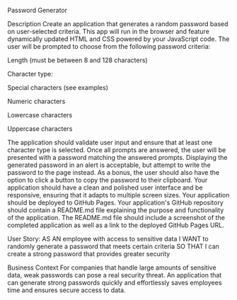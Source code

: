 Password Generator

Description
Create an application that generates a random password based on user-selected criteria. This app will run in the browser and feature dynamically updated HTML and CSS powered by your JavaScript code.
The user will be prompted to choose from the following password criteria:


Length (must be between 8 and 128 characters)


Character type:


Special characters (see examples)


Numeric characters


Lowercase characters


Uppercase characters




The application should validate user input and ensure that at least one character type is selected.
Once all prompts are answered, the user will be presented with a password matching the answered prompts. Displaying the generated password in an alert is acceptable, but attempt to write the password to the page instead.
As a bonus, the user should also have the option to click a button to copy the password to their clipboard.
Your application should have a clean and polished user interface and be responsive, ensuring that it adapts to multiple screen sizes.
Your application should be deployed to GitHub Pages.
Your application's GitHub repository should contain a README.md file explaining the purpose and functionality of the application. The README.md file should include a screenshot of the completed application as well as a link to the deployed GitHub Pages URL.


User Story:
AS AN employee with access to sensitive data
I WANT to randomly generate a password that meets certain criteria
SO THAT I can create a strong password that provides greater security

Business Context
For companies that handle large amounts of sensitive data, weak passwords can pose a real security threat. An application that can generate strong passwords quickly and effortlessly saves employees time and ensures secure access to data.
